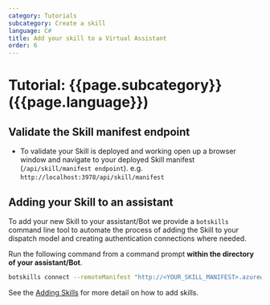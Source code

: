 ```yaml
---
category: Tutorials
subcategory: Create a skill
language: C#
title: Add your skill to a Virtual Assistant
order: 6
---
```


# Tutorial: {{page.subcategory}} ({{page.language}})

## Validate the Skill manifest endpoint

- To validate your Skill is deployed and working open up a browser window and navigate to your deployed Skill manifest (`/api/skill/manifest endpoint`). e.g.  `http://localhost:3978/api/skill/manifest`

## Adding your Skill to an assistant

To add your new Skill to your assistant/Bot we provide a `botskills` command line tool to automate the process of adding the Skill to your dispatch model and creating authentication connections where needed. 

Run the following command from a command prompt **within the directory of your assistant/Bot**. 

```bash
botskills connect --remoteManifest "http://<YOUR_SKILL_MANIFEST>.azurewebsites.net/api/skill/manifest" --luisFolder "<YOUR-SKILL_PATH>/Deployment/Resources/LU/en/" --cs
```

See the [Adding Skills]({{site.baseurl}}/howto/skills/addingskills) for more detail on how to add skills.